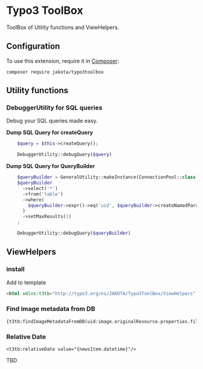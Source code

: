 # Typo3 ToolBox

ToolBox of Utility functions and ViewHelpers.

## Configuration

To use this extension, require it in [Composer](https://getcomposer.org/):

```Shell
composer require jakota/typo3toolbox
```

## Utility functions

### DebuggerUtility for SQL queries

Debug your SQL queries made easy.

**Dump SQL Query for createQuery**

```PHP
    $query = $this->createQuery();

    DebuggerUtility::debugQuery($query)
```

**Dump SQL Query for QueryBuilder**

```PHP
    $queryBuilder = GeneralUtility::makeInstance(ConnectionPool::class)->getConnectionForTable('table')->createQueryBuilder();
    $queryBuilder
      ->select('*')
      ->from('table')
      ->where(
        $queryBuilder->expr()->eq('uid', $queryBuilder->createNamedParameter(123)),
      )
      ->setMaxResults(1)
    ;

    DebuggerUtility::debugQuery($queryBuilder)
```

## ViewHelpers

### install

Add to template

```HTML
<html xmlns:t3tb="http://typo3.org/ns/JAKOTA/Typo3ToolBox/ViewHelpers" data-namespace-typo3-fluid="true">
```

### Find image metadata from DB

```Code
{t3tb:findImageMetadataFromDB(uid:image.originalResource.properties.file,language:image.originalResource.properties.sys_language_uid)}
```

### Relative Date

```Code
<t3tb:relativeDate value="{newsItem.datetime}"/>
```

TBD
